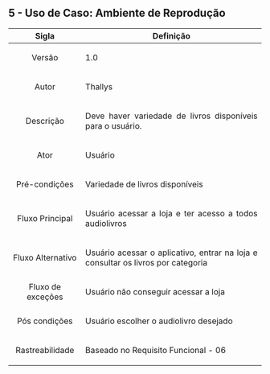 ## 5 - Uso de Caso: Ambiente de Reprodução

|       Sigla       |                                                Definição                                                |
| :---------------: | :-----------------------------------------------------------------------------------------------------: |
|      Versão       |                                       <p align="justify">1.0</p>                                        |
|       Autor       |                                     <p align="justify">Thallys</p>                                      |
|     Descrição     |            <p align="justify">Deve haver variedade de livros disponíveis para o usuário.</p>            |
|       Ator        |                                     <p align="justify">Usuário</p>                                      |
|   Pré-condições   |                         <p align="justify">Variedade de livros disponíveis</p>                          |
|  Fluxo Principal  |             <p align="justify">Usuário acessar a loja e ter acesso a todos audiolivros</p>              |
| Fluxo Alternativo | <p align="justify">Usuário acessar o aplicativo, entrar na loja e consultar os livros por categoria</p> |
| Fluxo de exceções |                      <p align="justify"> Usuário não conseguir acessar a loja</p>                       |
|   Pós condições   |                     <p align="justify"> Usuário escolher o audiolivro desejado</p>                      |
|  Rastreabilidade  |                       <p align="justify">Baseado no Requisito Funcional - 06</p>                        |
